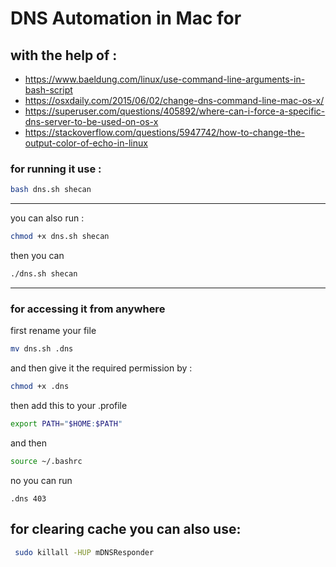 # DNS Automation in Mac for 

## with the help of :
- https://www.baeldung.com/linux/use-command-line-arguments-in-bash-script
- https://osxdaily.com/2015/06/02/change-dns-command-line-mac-os-x/
- https://superuser.com/questions/405892/where-can-i-force-a-specific-dns-server-to-be-used-on-os-x
- https://stackoverflow.com/questions/5947742/how-to-change-the-output-color-of-echo-in-linux

### for running it use :
```bash
bash dns.sh shecan
```
------
you can also run :
```bash
chmod +x dns.sh shecan
```
then you can
```bash
./dns.sh shecan
```
------
### for accessing it from anywhere 
first rename your file
```bash
mv dns.sh .dns
```
and then give it the required permission by :
```bash
chmod +x .dns
```
then add this to your .profile
```bash
export PATH="$HOME:$PATH"
```
and then 
```bash
source ~/.bashrc
```
no you can run
```
.dns 403
```
## for clearing cache you can also use:
```bash
 sudo killall -HUP mDNSResponder  
```
